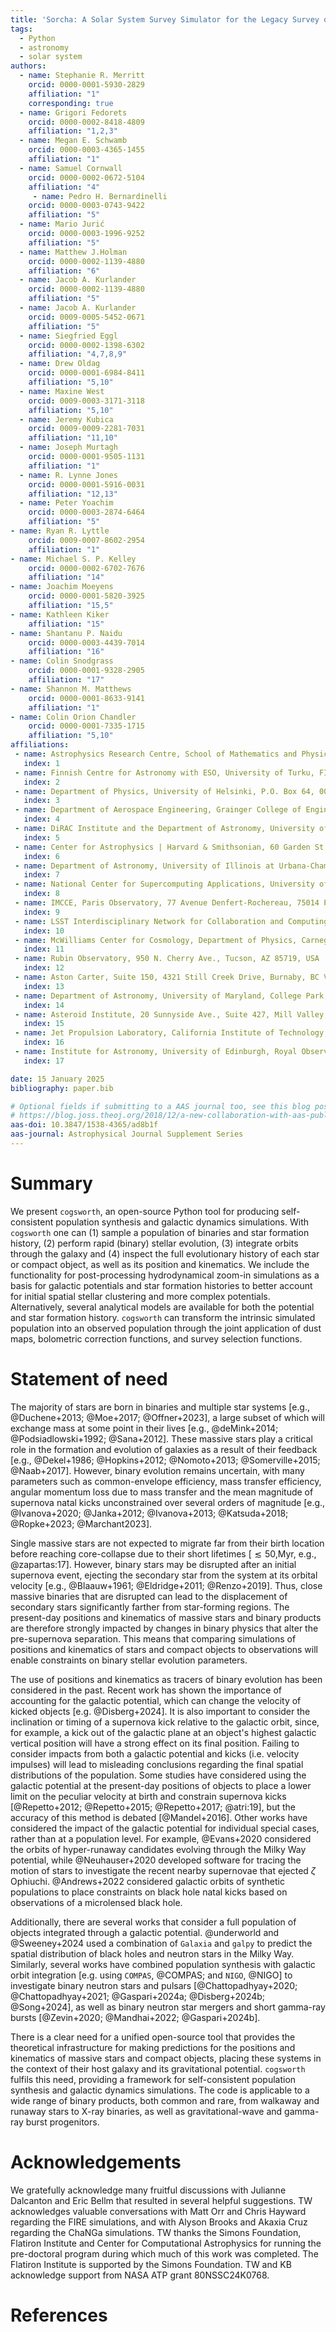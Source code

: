 ```yaml
---
title: 'Sorcha: A Solar System Survey Simulator for the Legacy Survey of Space and Time'
tags:
  - Python
  - astronomy
  - solar system
authors:
  - name: Stephanie R. Merritt
    orcid: 0000-0001-5930-2829
    affiliation: "1"
    corresponding: true
  - name: Grigori Fedorets
    orcid: 0000-0002-8418-4809
    affiliation: "1,2,3"
  - name: Megan E. Schwamb
    orcid: 0000-0003-4365-1455
    affiliation: "1"
  - name: Samuel Cornwall
    orcid: 0000-0002-0672-5104
    affiliation: "4"
     - name: Pedro H. Bernardinelli
    orcid: 0000-0003-0743-9422
    affiliation: "5"
  - name: Mario Jurić
    orcid: 0000-0003-1996-9252
    affiliation: "5"
  - name: Matthew J.Holman
    orcid: 0000-0002-1139-4880
    affiliation: "6"
  - name: Jacob A. Kurlander
    orcid: 0000-0002-1139-4880
    affiliation: "5"
  - name: Jacob A. Kurlander
    orcid: 0009-0005-5452-0671
    affiliation: "5"
  - name: Siegfried Eggl
    orcid: 0000-0002-1398-6302
    affiliation: "4,7,8,9"
  - name: Drew Oldag
    orcid: 0000-0001-6984-8411
    affiliation: "5,10"
  - name: Maxine West
    orcid: 0009-0003-3171-3118
    affiliation: "5,10"
  - name: Jeremy Kubica
    orcid: 0009-0009-2281-7031
    affiliation: "11,10"
  - name: Joseph Murtagh
    orcid: 0000-0001-9505-1131
    affiliation: "1"
  - name: R. Lynne Jones
    orcid: 0000-0001-5916-0031
    affiliation: "12,13"
  - name: Peter Yoachim
    orcid: 0000-0003-2874-6464
    affiliation: "5"
- name: Ryan R. Lyttle
    orcid: 0009-0007-8602-2954
    affiliation: "1"
- name: Michael S. P. Kelley
    orcid: 0000-0002-6702-7676
    affiliation: "14"
- name: Joachim Moeyens
    orcid: 0000-0001-5820-3925
    affiliation: "15,5"
- name: Kathleen Kiker
    affiliation: "15"
- name: Shantanu P. Naidu
    orcid: 0000-0003-4439-7014
    affiliation: "16"
- name: Colin Snodgrass
    orcid: 0000-0001-9328-2905
    affiliation: "17"
- name: Shannon M. Matthews
    orcid: 0000-0001-8633-9141
    affiliation: "1"
- name: Colin Orion Chandler
    orcid: 0000-0001-7335-1715
    affiliation: "5,10"
affiliations:
 - name: Astrophysics Research Centre, School of Mathematics and Physics, Queen’s University Belfast, Belfast BT7 1NN, UK
   index: 1
 - name: Finnish Centre for Astronomy with ESO, University of Turku, FI-20014 Turku, Finland
   index: 2
 - name: Department of Physics, University of Helsinki, P.O. Box 64, 00014 Helsinki, Finland
   index: 3
 - name: Department of Aerospace Engineering, Grainger College of Engineering, University of Illinois at Urbana-Champaign,Urbana, IL 61801, USA
   index: 4
 - name: DiRAC Institute and the Department of Astronomy, University of Washington, 3910 15th Ave NE, Seattle, WA 98195, USA
   index: 5
 - name: Center for Astrophysics | Harvard & Smithsonian, 60 Garden St., MS 51, Cambridge, MA 02138, USA
   index: 6
 - name: Department of Astronomy, University of Illinois at Urbana-Champaign, Urbana, IL 61801, USA
   index: 7
 - name: National Center for Supercomputing Applications, University of Illinois at Urbana-Champaign, Urbana, IL 61801, USA
   index: 8
 - name: IMCCE, Paris Observatory, 77 Avenue Denfert-Rochereau, 75014 Paris, France
   index: 9
 - name: LSST Interdisciplinary Network for Collaboration and Computing Frameworks, 933 N. Cherry Avenue, Tucson AZ 8572
   index: 10
 - name: McWilliams Center for Cosmology, Department of Physics, Carnegie Mellon University, Pittsburgh, PA 15213, USA
   index: 11
 - name: Rubin Observatory, 950 N. Cherry Ave., Tucson, AZ 85719, USA
   index: 12
 - name: Aston Carter, Suite 150, 4321 Still Creek Drive, Burnaby, BC V5C6S, Canada
   index: 13
 - name: Department of Astronomy, University of Maryland, College Park, MD 20742-0001, USA
   index: 14
 - name: Asteroid Institute, 20 Sunnyside Ave., Suite 427, Mill Valley, CA 94941, USA
   index: 15
 - name: Jet Propulsion Laboratory, California Institute of Technology, Pasadena, CA, USA
   index: 16
 - name: Institute for Astronomy, University of Edinburgh, Royal Observatory, Edinburgh, EH9 3HJ, UK
   index: 17

date: 15 January 2025
bibliography: paper.bib

# Optional fields if submitting to a AAS journal too, see this blog post:
# https://blog.joss.theoj.org/2018/12/a-new-collaboration-with-aas-publishing
aas-doi: 10.3847/1538-4365/ad8b1f
aas-journal: Astrophysical Journal Supplement Series
---
```


# Summary

We present `cogsworth`, an open-source Python tool for producing self-consistent population synthesis and galactic dynamics simulations. With `cogsworth` one can (1) sample a population of binaries and star formation history, (2) perform rapid (binary) stellar evolution, (3) integrate orbits through the galaxy and (4) inspect the full evolutionary history of each star or compact object, as well as its position and kinematics. We include the functionality for post-processing hydrodynamical zoom-in simulations as a basis for galactic potentials and star formation histories to better account for initial spatial stellar clustering and more complex potentials. Alternatively, several analytical models are available for both the potential and star formation history. `cogsworth` can transform the intrinsic simulated population into an observed population through the joint application of dust maps, bolometric correction functions, and survey selection functions.

# Statement of need

The majority of stars are born in binaries and multiple star systems [e.g., @Duchene+2013; @Moe+2017; @Offner+2023], a large subset of which will exchange mass at some point in their lives [e.g.,  @deMink+2014; @Podsiadlowski+1992; @Sana+2012]. These massive stars play a critical role in the formation and evolution of galaxies as a result of their feedback [e.g., @Dekel+1986; @Hopkins+2012; @Nomoto+2013; @Somerville+2015; @Naab+2017]. However, binary evolution remains uncertain, with many parameters such as common-envelope efficiency, mass transfer efficiency, angular momentum loss due to mass transfer and the mean magnitude of supernova natal kicks unconstrained over several orders of magnitude [e.g., @Ivanova+2020; @Janka+2012; @Ivanova+2013; @Katsuda+2018; @Ropke+2023; @Marchant2023].

Single massive stars are not expected to migrate far from their birth location before reaching core-collapse due to their short lifetimes [$\lesssim50$\,Myr, e.g., @zapartas:17]. However, binary stars may be disrupted after an initial supernova event, ejecting the secondary star from the system at its orbital velocity [e.g., @Blaauw+1961; @Eldridge+2011; @Renzo+2019]. Thus, close massive binaries that are disrupted can lead to the displacement of secondary stars significantly farther from star-forming regions. The present-day positions and kinematics of massive stars and binary products are therefore strongly impacted by changes in binary physics that alter the pre-supernova separation. This means that comparing simulations of positions and kinematics of stars and compact objects to observations will enable constraints on binary stellar evolution parameters.

The use of positions and kinematics as tracers of binary evolution has been considered in the past. Recent work has shown the importance of accounting for the galactic potential, which can change the velocity of kicked objects [e.g. @Disberg+2024]. It is also important to consider the inclination or timing of a supernova kick relative to the galactic orbit, since, for example, a kick out of the galactic plane at an object's highest galactic vertical position will have a strong effect on its final position. Failing to consider impacts from both a galactic potential and kicks (i.e. velocity impulses) will lead to misleading conclusions regarding the final spatial distributions of the population. Some studies have considered using the galactic potential at the present-day positions of objects to place a lower limit on the peculiar velocity at birth and constrain supernova kicks [@Repetto+2012; @Repetto+2015; @Repetto+2017; @atri:19], but the accuracy of this method is debated [@Mandel+2016]. Other works have considered the impact of the galactic potential for individual special cases, rather than at a population level. For example, @Evans+2020 considered the orbits of hyper-runaway candidates evolving through the Milky Way potential, while @Neuhauser+2020 developed software for tracing the motion of stars to investigate the recent nearby supernovae that ejected $\zeta$ Ophiuchi. @Andrews+2022 considered galactic orbits of synthetic populations to place constraints on black hole natal kicks based on observations of a microlensed black hole.

Additionally, there are several works that consider a full population of objects integrated through a galactic potential. @underworld and @Sweeney+2024 used a combination of `Galaxia` and `galpy` to predict the spatial distribution of black holes and neutron stars in the Milky Way. Similarly, several works have combined population synthesis with galactic orbit integration [e.g. using `COMPAS`, @COMPAS; and `NIGO`, @NIGO] to investigate binary neutron stars and pulsars [@Chattopadhyay+2020; @Chattopadhyay+2021; @Gaspari+2024a; @Disberg+2024b; @Song+2024], as well as binary neutron star mergers and short gamma-ray bursts [@Zevin+2020; @Mandhai+2022; @Gaspari+2024b].

There is a clear need for a unified open-source tool that provides the theoretical infrastructure for making predictions for the positions and kinematics of massive stars and compact objects, placing these systems in the context of their host galaxy and its gravitational potential. `cogsworth` fulfils this need, providing a framework for self-consistent population synthesis and galactic dynamics simulations. The code is applicable to a wide range of binary products, both common and rare, from walkaway and runaway stars to X-ray binaries, as well as gravitational-wave and gamma-ray burst progenitors.

# Acknowledgements

We gratefully acknowledge many fruitful discussions with Julianne Dalcanton and Eric Bellm that resulted in several helpful suggestions. TW acknowledges valuable conversations with Matt Orr and Chris Hayward regarding the FIRE simulations, and with Alyson Brooks and Akaxia Cruz regarding the ChaNGa simulations. TW thanks the Simons Foundation, Flatiron Institute and Center for Computational Astrophysics for running the pre-doctoral program during which much of this work was completed. The Flatiron Institute is supported by the Simons Foundation. TW and KB acknowledge support from NASA ATP grant 80NSSC24K0768.

# References

